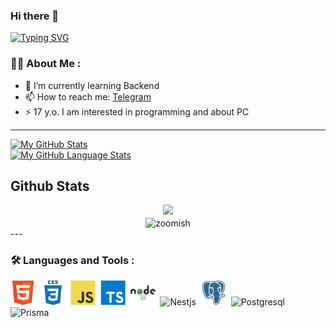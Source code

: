 ### Hi there 👋

[![Typing SVG](https://readme-typing-svg.demolab.com?font=Fira+Code&weight=500&size=26&pause=1000&color=DC359B&width=435&lines=I+am+a+backend+developer;And+i+am+a+student(lol);y.o+17)](https://git.io/typing-svg)



### :woman_technologist: About Me :

- 🌱 I’m currently learning Backend
- 📫 How to reach me: <a href = 'https://t.me/going_hi'>Telegram</a>
- ⚡ 17 y.o. I am interested in programming and about PC

---
[![My GitHub Stats](https://github-readme-stats.vercel.app/api/?username=going-hi&count_private=true&theme=tokyonight&showicons=true)]()
<br>
[![My GitHub Language Stats](https://github-readme-stats.vercel.app/api/top-langs/?username=going-hi&langs_count=5&theme=tokyonight)]()
## Github Stats  
<div align="center">
  <img src="http://github-profile-summary-cards.vercel.app/api/cards/profile-details?username=going-hi&theme=transparent" />
</div> 
<div align="center">
  <img align="center" src="https://github-readme-streak-stats.herokuapp.com/?user=going-hi&theme=transparent&hide_border=true&currStreakNum=FF8C00&fire=FF8C00&ring=FF8C00&currStreakLabel=FF8C00" alt="zoomish" />
</div> 
<!-- 
<p align="center">
  <span>🌱 I’m currently learning Nest.js</span>
  <br>
  <span>🌱 I’m currently learning Nest.js</span>
  <br>
  <span>🌱 I’m currently learning Nest.js</span>
</p>
 -->
---

### :hammer_and_wrench: Languages and Tools :
<div>
  <img src="https://github.com/devicons/devicon/blob/master/icons/html5/html5-original.svg" title="HTML5" alt="HTML" width="40" height="40"/>&nbsp;
  <img src="https://github.com/devicons/devicon/blob/master/icons/css3/css3-plain-wordmark.svg"  title="CSS3"
 alt="CSS" width="40" height="40"/>&nbsp;
  <img src="https://github.com/devicons/devicon/blob/master/icons/javascript/javascript-original.svg" title="JavaScript" alt="JavaScript" width="40" height="40"/>&nbsp;
  <img src="https://github.com/devicons/devicon/blob/master/icons/typescript/typescript-plain.svg" title="TypeScript" alt="TypeScript" width="40" height="40"/>&nbsp;
  <img src="https://github.com/devicons/devicon/blob/master/icons/nodejs/nodejs-original-wordmark.svg" title="NodeJS" alt="NodeJS" width="40" height="40"/>&nbsp;
  <img src="https://profilinator.rishav.dev/skills-assets/nestjs.svg" title="NodeJS" alt="Nestjs" width="40" height="40"/>&nbsp;
  <img src="https://github.com/devicons/devicon/blob/master/icons/postgresql/postgresql-plain.svg" title="Postgresql" alt="Postgresql" width="40" height="40"/>&nbsp;
  <img src="https://profilinator.rishav.dev/skills-assets/mongodb-original-wordmark.svg" title="MongoDB" alt="Postgresql" width="40" height="40"/>&nbsp;
  <img src="https://profilinator.rishav.dev/skills-assets/prisma.png" title="MongoDB" alt="Prisma" width="40" height="40"/>&nbsp;
</div>
